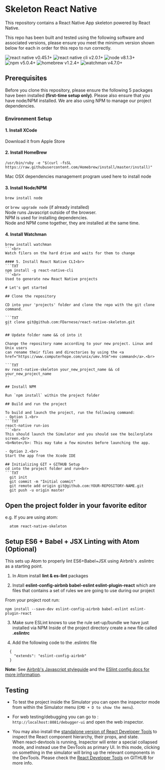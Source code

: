 # Skeleton React Native

This repository contains a React Native App skeleton powered by React Native.

This repo has been built and tested using the following software and associated
versions, please ensure you meet the minimum version shown below for each in
order for this repo to run correctly.

![react native v0.45.1+](https://img.shields.io/badge/react_native-v0.45.1%2B-brightgreen.svg) ![react native cli v2.0.1+](https://img.shields.io/badge/react_native_cli-v2.0.1%2B-brightgreen.svg) ![node v8.1.3+](https://img.shields.io/badge/node-v8.1.3%2B-brightgreen.svg) ![npm v5.0.4+](https://img.shields.io/badge/npm-v5.0.4%2B-brightgreen.svg) ![homebrew v1.2.4+](https://img.shields.io/badge/homebrew-v1.2.4%2B-brightgreen.svg) ![watchman v4.7.0+](https://img.shields.io/badge/watchman-v4.7.0%2B-brightgreen.svg)


## Prerequisites

Before you clone this repository, please ensure the following 5 packages have been installed
<b>(first-time setup only)</b>. Please also ensure that you have node/NPM installed.
We are also using NPM to manage our project dependencies.

### Environment Setup

#### 1. Install XCode

Download it from Apple Store

#### 2. Install HomeBrew

```TXT
/usr/bin/ruby -e "$(curl -fsSL https://raw.githubusercontent.com/Homebrew/install/master/install)"
```
Mac OSX dependencies management program used here to install node

#### 3. Install Node/NPM

```TXT
brew install node
```  
or  `brew upgrade node` (if already installed)<br>
Node runs Javascript outside of the browser.<br>
NPM is used for installing dependencies.<br>
Node and NPM come together, they are installed at the same time.

#### 4. Install Watchman

```TXT
brew install watchman
```<br>
Watch filers on the hard drive and waits for them to change

#### 5. Install React Native CLI<br>
```TXT
npm install -g react-native-cli
```<br>
Used to generate new React Native projects

# Let's get started

## Clone the repository

CD into your 'projects' folder and clone the repo with the git clone command.

```TXT
git clone git@github.com:FDarnese/react-native-skeleton.git
``

## Update folder name && cd into it

Change the repository name according to your new project. Linux and Unix users
can rename their files and directories by using the <a href="https://www.computerhope.com/unix/umv.htm">mv command</a>.<br>

```TXT
mv react-native-skeleton your_new_project_name && cd your_new_project_name
``

## Install NPM

Run `npm install` within the project folder

## Build and run the project

To build and launch the project, run the following command:
- Option 1.<br>
```TXT
react-native run-ios
```<br>
This should launch the Simulator and you should see the boilerplate screen.<br>
<b>Note</b>: This may take a few minutes before launching the app.

- Option 2.<br>
Start the app from the Xcode IDE

## Initializing GIT + GITHUB Setup
cd into the project folder and run<br>
```TXT
  git init
  git commit -m "Initial commit"
  git remote add origin git@github.com:YOUR-REPOSITORY-NAME.git
  git push -u origin master
```

## Open the project folder in your favorite editor

e.g. If you are using atom:

```TXT
  atom react-native-skeleton
```

## Setup ES6 + Babel + JSX Linting with Atom (Optional)

This sets up Atom to properly lint ES6+Babel+JSX using Airbnb's .eslintrc as a starting point.

1. In Atom install <b>lint & es-lint</b> packages

2. Install <b>eslint-config-airbnb babel-eslint eslint-plugin-react</b> which are files that contains a set of rules we are going to use during our project

From your project root run:

```TXT
npm install --save-dev eslint-config-airbnb babel-eslint eslint-plugin-react
```


3. Make sure ESLint knows to use the rule set-up/bundle we have just installed via NPM
Inside of the project directory create a new file called <b>.eslintrc</b>

4. Add the following code to the .eslintrc file
```TXT
  {
    "extends": "eslint-config-airbnb"
  }
```

<b>Note:</b> See <a href="https://github.com/airbnb/javascript" target="blank">Airbnb's Javascript styleguide</a> and the <a href="http://eslint.org/docs/user-guide/configuring#extending-configuration-files" target="blank">ESlint config docs for more information</a>.

## Testing

- To test the project inside the Simulator you can open the inspector mode from within the Simulator menu (`CMD + D to show the menu`).

- For web testing/debugging you can go to : `http://localhost:8081/debugger-ui` and open the web inspector.

- You may also install the <a href="https://github.com/facebook/react-devtools/tree/master/packages/react-devtools">standalone version of React Developer Tools</a> to inspect the React component hierarchy, their props, and state.<br>
When react-devtools is running, Inspector will enter a special collapsed mode, and instead use the DevTools as primary UI. In this mode, clicking on something in the simulator will bring up the relevant components in the DevTools. Please check the <a href="https://github.com/facebook/react-devtools/tree/master/packages/react-devtools">React Developer Tools</a> on GITHUB for more info.
